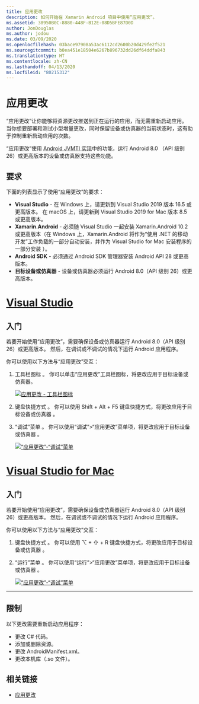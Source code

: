 ```yaml
---
title: 应用更改
description: 如何开始在 Xamarin Android 项目中使用“应用更改”。
ms.assetid: 38950B0C-8880-448F-B12E-08D5BFE87D0D
author: JonDouglas
ms.author: jodou
ms.date: 03/09/2020
ms.openlocfilehash: 03bace97908a53ac6112cd2600b20d429fe2f521
ms.sourcegitcommit: b0ea451e18504e6267b896732dd26df64ddfa843
ms.translationtype: HT
ms.contentlocale: zh-CN
ms.lasthandoff: 04/13/2020
ms.locfileid: "80215312"
---
```

# <a name="apply-changes"></a>应用更改

“应用更改”让你能够将资源更改推送到正在运行的应用，而无需重新启动应用。 当你想要部署和测试小型增量更改，同时保留设备或仿真器的当前状态时，这有助于控制重新启动应用的次数。

“应用更改”使用 [Android JVMTI 实现](https://docs.oracle.com/javase/8/docs/platform/jvmti/jvmti.html#bci)中的功能，运行 Android 8.0 （API 级别 26）或更高版本的设备或仿真器支持这些功能。

## <a name="requirements"></a>要求

下面的列表显示了使用“应用更改”的要求：

- **Visual Studio** - 在 Windows 上，请更新到 Visual Studio 2019 版本 16.5 或更高版本。 在 macOS 上，请更新到 Visual Studio 2019 for Mac 版本 8.5 或更高版本。
- **Xamarin.Android** - 必须随 Visual Studio 一起安装 Xamarin.Android 10.2 或更高版本（在 Windows 上，Xamarin.Android 将作为“使用 .NET 的移动开发”工作负载的一部分自动安装，并作为 Visual Studio for Mac 安装程序的一部分安装   ）。
- **Android SDK** - 必须通过 Android SDK 管理器安装 Android API 28 或更高版本。
- **目标设备或仿真器** - 设备或仿真器必须运行 Android 8.0（API 级别 26）或更高版本。

# <a name="visual-studio"></a>[Visual Studio](#tab/windows)

## <a name="get-started"></a>入门

若要开始使用“应用更改”，需要确保设备或仿真器运行 Android 8.0（API 级别 26）或更高版本。 然后，在调试或不调试的情况下运行 Android 应用程序。

你可以使用以下方法与“应用更改”交互：

1. 工具栏图标  。 你可以单击“应用更改”工具栏图标，将更改应用于目标设备或仿真器。

    [![应用更改 - 工具栏图标](apply-changes-images/Apply-Changes-Toolbar.png)](apply-changes-images/Apply-Changes-Toolbar.png#lightbox)

2. 键盘快捷方式  。 你可以使用 Shift + Alt + F5 键盘快捷方式，将更改应用于目标设备或仿真器  。
3. “调试”菜单  。 你可以使用“调试”>“应用更改”菜单项，将更改应用于目标设备或仿真器  。

    [![“应用更改”-“调试”菜单](apply-changes-images/Apply-Changes-Debug-Menu.png)](apply-changes-images/Apply-Changes-Debug-Menu.png#lightbox)

# <a name="visual-studio-for-mac"></a>[Visual Studio for Mac](#tab/macos)

## <a name="get-started"></a>入门

若要开始使用“应用更改”，需要确保设备或仿真器运行 Android 8.0（API 级别 26）或更高版本。 然后，在调试或不调试的情况下运行 Android 应用程序。

你可以使用以下方法与“应用更改”交互：

1. 键盘快捷方式  。 你可以使用 ⌥ + ⇧ + R 键盘快捷方式，将更改应用于目标设备或仿真器  。
2. “运行”菜单  。 你可以使用“运行”>“应用更改”菜单项，将更改应用于目标设备或仿真器  。

    [![“应用更改”-“调试”菜单](apply-changes-images/Apply-Changes-Debug-Menu-Mac.png)](apply-changes-images/Apply-Changes-Debug-Menu-Mac.png#lightbox)

-----

## <a name="limitations"></a>限制

以下更改需要重新启动应用程序：

- 更改 C# 代码。
- 添加或删除资源。
- 更改 AndroidManifest.xml。
- 更改本机库（.so 文件）。

## <a name="related-links"></a>相关链接

- [应用更改](https://developer.android.com/studio/run#apply-changes)
